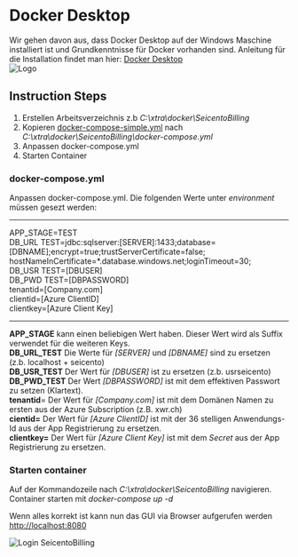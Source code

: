 # Docker Desktop
Wir gehen davon aus, dass Docker Desktop auf der Windows Maschine installiert ist und Grundkenntnisse für Docker vorhanden sind.
Anleitung für die Installation findet man hier: [Docker Desktop](https://docs.docker.com/docker-for-windows/install/)    
![Logo](https://upload.wikimedia.org/wikipedia/commons/archive/7/79/20140516082115%21Docker_%28container_engine%29_logo.png)

## Instruction Steps
1. Erstellen Arbeitsverzeichnis z.b _C:\xtra\docker\SeicentoBilling_
2. Kopieren [docker-compose-simple.yml](https://github.com/xware-gmbh/SeicentoBilling/blob/master/docker/docker-compose-simple.yml) nach _C:\xtra\docker\SeicentoBilling\docker-compose.yml_
3. Anpassen docker-compose.yml
4. Starten Container

### docker-compose.yml
Anpassen docker-compose.yml. Die folgenden Werte unter _environment_ müssen gesezt werden:  

---
APP_STAGE=TEST  
DB_URL TEST=jdbc:sqlserver:[SERVER]:1433;database=[DBNAME];encrypt=true;trustServerCertificate=false; hostNameInCertificate=*.database.windows.net;loginTimeout=30;  
DB_USR TEST=[DBUSER]  
DB_PWD TEST=[DBPASSWORD]  
tenantid=[Company.com]  
clientid=[Azure ClientID]  
clientkey=[Azure Client Key]  

---

__APP_STAGE__ kann einen beliebigen Wert haben. Dieser Wert wird als Suffix verwendet für die weiteren Keys.  
__DB_URL_TEST__ Die Werte für _[SERVER]_ und _[DBNAME]_ sind zu ersetzen (z.b. localhost + seicento)  
__DB_USR_TEST__ Der Wert für _[DBUSER]_ ist zu ersetzen (z.b. usrseicento)   
__DB_PWD_TEST__ Der Wert _[DBPASSWORD]_ ist mit dem effektiven Passwort zu setzen (Klartext).  
__tenantid__= Der Wert für _[Company.com]_ ist mit dem Domänen Namen zu ersten aus der Azure Subscription (z.B. xwr.ch)  
__cientid=__  Der Wert für _[Azure ClientID]_ ist mit der 36 stelligen Anwendungs-Id aus der App Registrierung zu ersetzen.  
__clientkey=__ Der Wert für _[Azure Client Key]_ ist mit dem _Secret_ aus der App Registrierung zu ersetzen.  

### Starten container
Auf der Kommandozeile nach _C:\xtra\docker\SeicentoBilling_ navigieren.  
Container starten mit _docker-compose up -d_

Wenn alles korrekt ist kann nun das GUI via Browser aufgerufen werden [http://localhost:8080](http://localhost:8080)

![Login SeicentoBilling](https://github.com/xware-gmbh/SeicentoBilling/blob/master/docs/images/Login_SeicentoBilling.PNG "Login SeicentoBilling")  
 